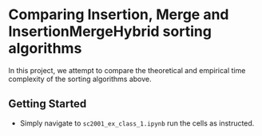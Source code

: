 # Comparing Insertion, Merge and InsertionMergeHybrid sorting algorithms

In this project, we attempt to compare the theoretical and empirical time complexity of the sorting algorithms above.

## Getting Started
- Simply navigate to `sc2001_ex_class_1.ipynb` run the cells as instructed.



